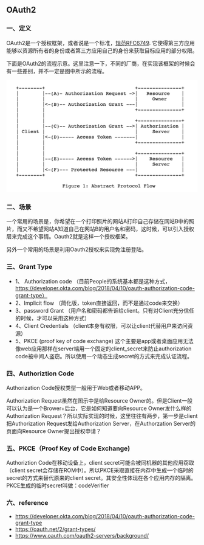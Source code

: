 ## OAuth2

### 一、定义
OAuth2是一个授权框架，或者说是一个标准，[规范RFC6749](https://datatracker.ietf.org/doc/html/rfc6749). 它使得第三方应用能够以资源所有者的身份或者第三方应用自己的身份来获取目标应用的部分权限。

下面是OAuth2的流程示意。这里注意一下，不同的厂商，在实现该框架的时候会有一些差别，并不一定是图中所示的流程。

![Oauth2 flow](../../static/oauth2.png)

### 二、场景
一个常用的场景是，你希望在一个打印照片的网站A打印自己存储在网站B中的照片，而又不希望网站A知道自己在网站B的用户名和密码，这时候，可以引入授权层来完成这个事情。Oauth2就是这样一个授权框架。

另外一个常用的场景是利用Oauth2授权来实现免注册登陆。


### 三、Grant Type
- 1、 Authorization code （目前People的系统基本都是这种方式， https://developer.okta.com/blog/2018/04/10/oauth-authorization-code-grant-type）
- 2、Implicit flow             （简化版，token直接返回，而不是通过code来交换）
- 3、password Grant      （用户名和密码都告诉给client。只有对Client充分信任的时候，才可以采用这种方式）
- 4、Client Credentials   （client本身有权限，可以让client代替用户来访问资源）
- 5、PKCE (proof key of code exchange) 这个主要是app或者桌面应用无法像web应用那样在server端用一个固定的client_secret来防止authorization code被中间人盗窃。所以使用一个动态生成secret的方式来完成认证流程。

### 四、Authoriztion Code
Authorization Code授权类型一般用于Web或者移动APP。

Authorization Request虽然在图示中是给Resource Owner的。但是Client一般可以认为是一个Brower+后台，它是如何知道要向Resource Owner发什么样的Authorization Request？所以实际实现的时候，这里往往有两步，第一步是client把Authorization Request发给Authorization Server，在Authorzation Server的页面向Resource Owner提出授权申请？

### 五、PKCE（Proof Key of Code Exchange)
Authoriztion Code在移动设备上，client secret可能会被同机器的其他应用窃取（client secret会存储在ROM中）。所以PKCE采取直接在内存中生成一个临时的secret的方式来替代原来的client secret。其安全性体现在各个应用内存的隔离。PKCE生成的临时secret叫做：codeVerifier




### 六、reference

- https://developer.okta.com/blog/2018/04/10/oauth-authorization-code-grant-type
- https://oauth.net/2/grant-types/
- https://www.oauth.com/oauth2-servers/background/
